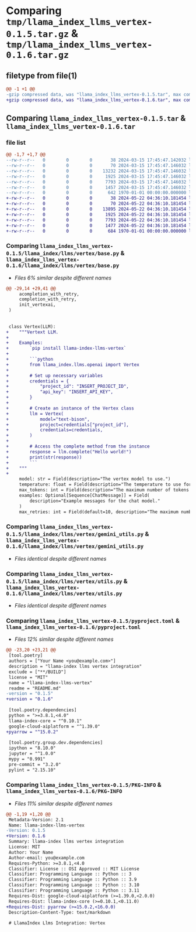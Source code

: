 # Comparing `tmp/llama_index_llms_vertex-0.1.5.tar.gz` & `tmp/llama_index_llms_vertex-0.1.6.tar.gz`

## filetype from file(1)

```diff
@@ -1 +1 @@
-gzip compressed data, was "llama_index_llms_vertex-0.1.5.tar", max compression
+gzip compressed data, was "llama_index_llms_vertex-0.1.6.tar", max compression
```

## Comparing `llama_index_llms_vertex-0.1.5.tar` & `llama_index_llms_vertex-0.1.6.tar`

### file list

```diff
@@ -1,7 +1,7 @@
--rw-r--r--   0        0        0       38 2024-03-15 17:45:47.142032 llama_index_llms_vertex-0.1.5/README.md
--rw-r--r--   0        0        0       70 2024-03-15 17:45:47.146032 llama_index_llms_vertex-0.1.5/llama_index/llms/vertex/__init__.py
--rw-r--r--   0        0        0    13232 2024-03-15 17:45:47.146032 llama_index_llms_vertex-0.1.5/llama_index/llms/vertex/base.py
--rw-r--r--   0        0        0     1925 2024-03-15 17:45:47.146032 llama_index_llms_vertex-0.1.5/llama_index/llms/vertex/gemini_utils.py
--rw-r--r--   0        0        0     7793 2024-03-15 17:45:47.146032 llama_index_llms_vertex-0.1.5/llama_index/llms/vertex/utils.py
--rw-r--r--   0        0        0     1457 2024-03-15 17:45:47.146032 llama_index_llms_vertex-0.1.5/pyproject.toml
--rw-r--r--   0        0        0      642 1970-01-01 00:00:00.000000 llama_index_llms_vertex-0.1.5/PKG-INFO
+-rw-r--r--   0        0        0       38 2024-05-22 04:36:10.181454 llama_index_llms_vertex-0.1.6/README.md
+-rw-r--r--   0        0        0       70 2024-05-22 04:36:10.181454 llama_index_llms_vertex-0.1.6/llama_index/llms/vertex/__init__.py
+-rw-r--r--   0        0        0    13895 2024-05-22 04:36:10.181454 llama_index_llms_vertex-0.1.6/llama_index/llms/vertex/base.py
+-rw-r--r--   0        0        0     1925 2024-05-22 04:36:10.181454 llama_index_llms_vertex-0.1.6/llama_index/llms/vertex/gemini_utils.py
+-rw-r--r--   0        0        0     7793 2024-05-22 04:36:10.181454 llama_index_llms_vertex-0.1.6/llama_index/llms/vertex/utils.py
+-rw-r--r--   0        0        0     1477 2024-05-22 04:36:10.181454 llama_index_llms_vertex-0.1.6/pyproject.toml
+-rw-r--r--   0        0        0      684 1970-01-01 00:00:00.000000 llama_index_llms_vertex-0.1.6/PKG-INFO
```

### Comparing `llama_index_llms_vertex-0.1.5/llama_index/llms/vertex/base.py` & `llama_index_llms_vertex-0.1.6/llama_index/llms/vertex/base.py`

 * *Files 6% similar despite different names*

```diff
@@ -29,14 +29,41 @@
     acompletion_with_retry,
     completion_with_retry,
     init_vertexai,
 )
 
 
 class Vertex(LLM):
+    """Vertext LLM.
+
+    Examples:
+        `pip install llama-index-llms-vertex`
+
+        ```python
+        from llama_index.llms.openai import Vertex
+
+        # Set up necessary variables
+        credentials = {
+            "project_id": "INSERT_PROJECT_ID",
+            "api_key": "INSERT_API_KEY",
+        }
+
+        # Create an instance of the Vertex class
+        llm = Vertex(
+            model="text-bison",
+            project=credentials["project_id"],
+            credentials=credentials,
+        )
+
+        # Access the complete method from the instance
+        response = llm.complete("Hello world!")
+        print(str(response))
+        ```
+    """
+
     model: str = Field(description="The vertex model to use.")
     temperature: float = Field(description="The temperature to use for sampling.")
     max_tokens: int = Field(description="The maximum number of tokens to generate.")
     examples: Optional[Sequence[ChatMessage]] = Field(
         description="Example messages for the chat model."
     )
     max_retries: int = Field(default=10, description="The maximum number of retries.")
```

### Comparing `llama_index_llms_vertex-0.1.5/llama_index/llms/vertex/gemini_utils.py` & `llama_index_llms_vertex-0.1.6/llama_index/llms/vertex/gemini_utils.py`

 * *Files identical despite different names*

### Comparing `llama_index_llms_vertex-0.1.5/llama_index/llms/vertex/utils.py` & `llama_index_llms_vertex-0.1.6/llama_index/llms/vertex/utils.py`

 * *Files identical despite different names*

### Comparing `llama_index_llms_vertex-0.1.5/pyproject.toml` & `llama_index_llms_vertex-0.1.6/pyproject.toml`

 * *Files 12% similar despite different names*

```diff
@@ -23,20 +23,21 @@
 [tool.poetry]
 authors = ["Your Name <you@example.com>"]
 description = "llama-index llms vertex integration"
 exclude = ["**/BUILD"]
 license = "MIT"
 name = "llama-index-llms-vertex"
 readme = "README.md"
-version = "0.1.5"
+version = "0.1.6"
 
 [tool.poetry.dependencies]
 python = ">=3.8.1,<4.0"
 llama-index-core = "^0.10.1"
 google-cloud-aiplatform = "^1.39.0"
+pyarrow = "^15.0.2"
 
 [tool.poetry.group.dev.dependencies]
 ipython = "8.10.0"
 jupyter = "^1.0.0"
 mypy = "0.991"
 pre-commit = "3.2.0"
 pylint = "2.15.10"
```

### Comparing `llama_index_llms_vertex-0.1.5/PKG-INFO` & `llama_index_llms_vertex-0.1.6/PKG-INFO`

 * *Files 11% similar despite different names*

```diff
@@ -1,19 +1,20 @@
 Metadata-Version: 2.1
 Name: llama-index-llms-vertex
-Version: 0.1.5
+Version: 0.1.6
 Summary: llama-index llms vertex integration
 License: MIT
 Author: Your Name
 Author-email: you@example.com
 Requires-Python: >=3.8.1,<4.0
 Classifier: License :: OSI Approved :: MIT License
 Classifier: Programming Language :: Python :: 3
 Classifier: Programming Language :: Python :: 3.9
 Classifier: Programming Language :: Python :: 3.10
 Classifier: Programming Language :: Python :: 3.11
 Requires-Dist: google-cloud-aiplatform (>=1.39.0,<2.0.0)
 Requires-Dist: llama-index-core (>=0.10.1,<0.11.0)
+Requires-Dist: pyarrow (>=15.0.2,<16.0.0)
 Description-Content-Type: text/markdown
 
 # LlamaIndex Llms Integration: Vertex
```

